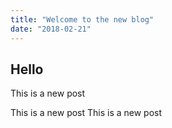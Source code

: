 ```yaml
---
title: "Welcome to the new blog"
date: "2018-02-21"
---
```


## Hello

This
is
a
new
post

<!-- end -->

This
is
a
new
post
This
is
a
new
post
